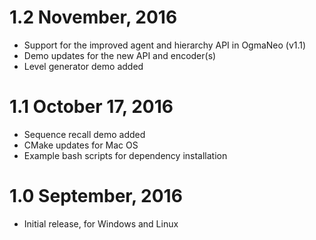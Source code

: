 1.2  November, 2016
=====================

- Support for the improved agent and hierarchy API in OgmaNeo (v1.1)
- Demo updates for the new API and encoder(s)
- Level generator demo added

1.1  October 17, 2016
=====================

- Sequence recall demo added
- CMake updates for Mac OS
- Example bash scripts for dependency installation

1.0  September, 2016
====================

- Initial release, for Windows and Linux

